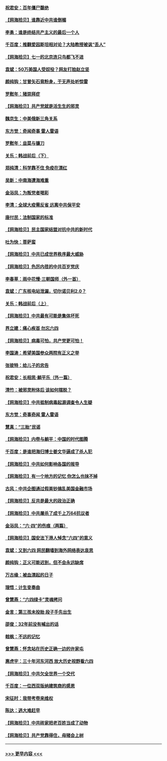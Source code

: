 #### [祝君安：百年僵尸罄绝](../pages/nsc993/n13045595.md?t=06251252) 
#### [【网海拾贝】谁靠近中共谁倒楣](../pages/nsc993/n13044667.md?t=06251252) 
#### [李勇：谁是终结共产主义的最后一个人](../pages/nsc993/n13044397.md?t=06251252) 
#### [千百度：推翻爱因斯坦相对论？大陆教授被讽“丢人”](../pages/nsc993/n13043908.md?t=06251252) 
#### [【网海拾贝】七一的北京连只鸟都飞不进](../pages/nsc993/n13041377.md?t=06251252) 
#### [袁斌：50万美国人受奴役？网友打脸赵立坚](../pages/nsc993/n13041330.md?t=06251252) 
#### [颜纯钩：甘冒矢石竟粉身，于无声处听惊雷](../pages/nsc993/n13041140.md?t=06251252) 
#### [罗慰年：猪崇拜症](../pages/nsc993/n13041071.md?t=06251252) 
#### [【网海拾贝】共产党就是活生生的邪灵](../pages/nsc993/n13036627.md?t=06251252) 
#### [魏京生：中美俄新三角关系](../pages/nsc993/n13035986.md?t=06251252) 
#### [东方觉：奇闻奇事 雷人雷语](../pages/nsc993/n13035878.md?t=06251252) 
#### [罗慰年：韭菜与镰刀](../pages/nsc993/n13034374.md?t=06251252) 
#### [关乐：韩战前后（下）](../pages/nsc993/n13034113.md?t=06251252) 
#### [郑纯清：科学靠不住 免疫在漂红](../pages/nsc993/n13034093.md?t=06251252) 
#### [吴新：中南海遭海难重](../pages/nsc993/n13034084.md?t=06251252) 
#### [金浴凤：为叛党者喝彩](../pages/nsc993/n13034058.md?t=06251252) 
#### [李清：全球大疫需反省 远离中共保平安](../pages/nsc993/n13033784.md?t=06251252) 
#### [唐付民：法制国家的标准](../pages/nsc993/n13032944.md?t=06251252) 
#### [【网海拾贝】民主国家结盟对抗中共的新时代](../pages/nsc993/n13031717.md?t=06251252) 
#### [吐为快：菩萨蛮](../pages/nsc993/n13030033.md?t=06251252) 
#### [【网海拾贝】中共已成世界秩序最大威胁](../pages/nsc993/n13028138.md?t=06251252) 
#### [【网海拾贝】色厉内荏的中共百岁党庆](../pages/nsc993/n13025582.md?t=06251252) 
#### [李春草：雨中花慢‧三朝国师（外一首）](../pages/nsc993/n13025567.md?t=06251252) 
#### [袁斌：广东核电站泄漏，切尔诺贝利2.0？](../pages/nsc993/n13025475.md?t=06251252) 
#### [关乐：韩战前后（上）](../pages/nsc993/n13025387.md?t=06251252) 
#### [【网海拾贝】中共最有可能是集体坏死](../pages/nsc993/n13023101.md?t=06251252) 
#### [界立建：痛心疾首 勿忘六四](../pages/nsc993/n13022339.md?t=06251252) 
#### [【网海拾贝】病毒可怕，共产党更可怕！](../pages/nsc993/n13020728.md?t=06251252) 
#### [李国涛：希望美国参众两院有正义之举](../pages/nsc993/n13020674.md?t=06251252) 
#### [张彼特：给儿子的忠告](../pages/nsc993/n13018934.md?t=06251252) 
#### [祝君安：长相思‧躺平乐（外一篇）](../pages/nsc993/n13018923.md?t=06251252) 
#### [清竹：被邪灵附体后 该如何摆脱？](../pages/nsc993/n13018877.md?t=06251252) 
#### [【网海拾贝】中共抵制病毒起源调查令人生疑](../pages/nsc993/n13017785.md?t=06251252) 
#### [东方觉：奇事奇闻 雷人雷语](../pages/nsc993/n13017577.md?t=06251252) 
#### [慧真：“三胎”民谣](../pages/nsc993/n13017394.md?t=06251252) 
#### [【网海拾贝】内卷与躺平：中国的时代图腾](../pages/nsc993/n13016128.md?t=06251252) 
#### [千百度：是谁把海归博士姜文华逼成了杀人犯](../pages/nsc993/n13015218.md?t=06251252) 
#### [【网海拾贝】中共如何影响各国的报导](../pages/nsc993/n13012599.md?t=06251252) 
#### [【网海拾贝】有一个地方的记忆 你怎么也抹不掉](../pages/nsc993/n13009802.md?t=06251252) 
#### [古风：中共企图通过假美钞搞乱美国金融市场](../pages/nsc993/n13009626.md?t=06251252) 
#### [【网海拾贝】反共是最大的政治正确](../pages/nsc993/n13007051.md?t=06251252) 
#### [【网海拾贝】中共屠杀了成千上万64抗议者](../pages/nsc993/n13002713.md?t=06251252) 
#### [金浴凤：“六·四”的伤痕（两篇）](../pages/nsc993/n13001719.md?t=06251252) 
#### [【网海拾贝】国安法下港人悼念“六四”的意义](../pages/nsc993/n13001039.md?t=06251252) 
#### [袁斌：又到六四 网民翻墙到海外网络表达哀思](../pages/nsc993/n13000995.md?t=06251252) 
#### [颜纯钩：正义可能迟到，但不会永远缺席](../pages/nsc993/n13000920.md?t=06251252) 
#### [万古缘：被血漂起的日子](../pages/nsc993/n13000914.md?t=06251252) 
#### [理悟：计生变奏曲](../pages/nsc993/n13000414.md?t=06251252) 
#### [曾慧燕：“六四绿卡”灵魂拷问](../pages/nsc993/n13000277.md?t=06251252) 
#### [金言：第三孩未投胎 段子手先出生](../pages/nsc993/n13000215.md?t=06251252) 
#### [邵俊：32年前没有喊出的话](../pages/nsc993/n13000181.md?t=06251252) 
#### [戟枫：不远的记忆](../pages/nsc993/n13000121.md?t=06251252) 
#### [曾慧燕：怀念站在历史正确一边的许家屯](../pages/nsc993/n13000073.md?t=06251252) 
#### [惠虎宇：三十年河东河西 放大历史视野看六四](../pages/nsc993/n13000018.md?t=06251252) 
#### [【网海拾贝】中共欠全世界一个交代](../pages/nsc993/n12998706.md?t=06251252) 
#### [千百度：一位西双版纳建筑商的感恩](../pages/nsc993/n12998487.md?t=06251252) 
#### [宋征时：我带考卷来维权](../pages/nsc993/n12994088.md?t=06251252) 
#### [陈达：逃大难赶早](../pages/nsc993/n12993569.md?t=06251252) 
#### [【网海拾贝】中共砖家把老百姓当成了动物](../pages/nsc993/n12993483.md?t=06251252) 
#### [【网海拾贝】共产党靠得住，母猪会上树](../pages/nsc993/n12990730.md?t=06251252) 

----
#### [ >>> 更早内容 <<< ](../indexes/nsc993-earlier.md)
